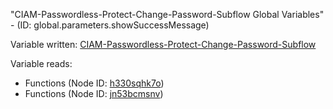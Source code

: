 "CIAM-Passwordless-Protect-Change-Password-Subflow Global Variables" - (ID: global.parameters.showSuccessMessage)

Variable written:
[CIAM-Passwordless-Protect-Change-Password-Subflow](../index.md#Variables)

Variable reads:
* Functions (Node ID: [h330sqhk7o](../nodes/h330sqhk7o.md))
* Functions (Node ID: [jn53bcmsnv](../nodes/jn53bcmsnv.md))
